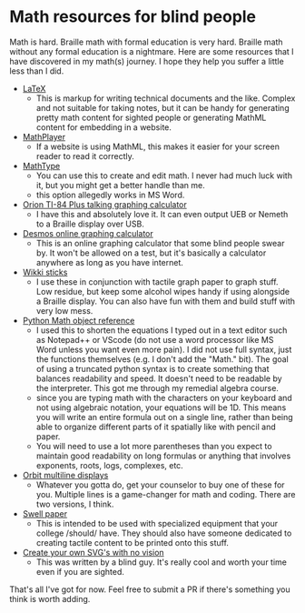 # Math resources for blind people

Math is hard. Braille math with formal education is very hard. Braille math without any formal education is a nightmare. Here are some resources that I have discovered in my math(s) journey. I hope they help you suffer a little less than I did.

- [LaTeX](https://www.latex-pro{ject.org/)
  - This is markup for writing technical documents and the like. Complex and not suitable for taking notes, but it can be handy for generating pretty math content for sighted people or generating MathML content for embedding in a website.
- [MathPlayer](https://docs.wiris.com/mathplayer/en/mathplayer-and-mathml-technology.html)
  - If a website is using MathML, this makes it easier for your screen reader to read it correctly.
- [MathType](https://www.wiris.com/en/mathtype/)
  - You can use this to create and edit math. I never had much luck with it, but you might get a better handle than me.
  - this option allegedly works in MS Word.
- [Orion TI-84 Plus talking graphing calculator](https://www.orbitresearch.com/product/orion-ti-84-plus/)
  - I have this and absolutely love it. It can even output UEB or Nemeth to a Braille display over USB.
- [Desmos online graphing calculator](https://www.desmos.com/calculator)
  - This is an online graphing calculator that some blind people swear by. It won't be allowed on a test, but it's basically a calculator anywhere as long as you have internet.
- [Wikki sticks](https://www.wikkistix.com/)
  - I use these in conjunction with tactile graph paper to graph stuff. Low residue, but keep some alcohol wipes handy if using alongside a Braille display. You can also have fun with them and build stuff with very low mess.
- [Python Math object reference](https://www.w3schools.com/python/module_math.asp)
  - I used this to shorten the equations I typed out in a text editor such as Notepad++ or VScode (do not use a word processor like MS Word unless you want even more pain). I did not use full syntax, just the functions themselves (e.g. I don't add the "Math." bit). The goal of using a truncated python syntax is to create something that balances readability and speed. It doesn't need to be readable by the interpreter. This got me through my remedial algebra course.
  - since you are typing math with the characters on your keyboard and not using algebraic notation, your equations will be 1D. This means you will write an entire formula out on a single line, rather than being able to organize different parts of it spatially like with pencil and paper.
  - You will need to use a lot more parentheses than you expect to maintain good readability on long formulas or anything that involves exponents, roots, logs, complexes, etc.
- [Orbit multiline displays](https://www.orbitresearch.com/product/orbit-slate-520-multi-line-refreshable-braille-display/)
  - Whatever you gotta do, get your counselor to buy one of these for you. Multiple lines is a game-changer for math and coding. There are two versions, I think.
- [Swell paper](https://americanthermoform.com/product/swell-touch-paper/)
  - This is intended to be used with specialized equipment that your college /should/ have. They should also have someone dedicated to creating tactile content to be printed onto this stuff.
- [Create your own SVG's with no vision](https://blindsvg.com/)
  - This was written by a blind guy. It's really cool and worth your time even if you are sighted.

That's all I've got for now. Feel free to submit a PR if there's something you think is worth adding.
